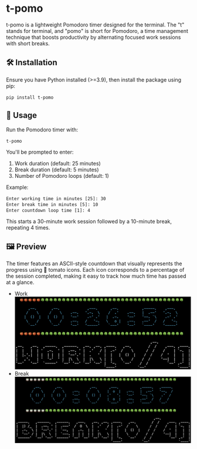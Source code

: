 # t-pomo
t-pomo is a lightweight Pomodoro timer designed for the terminal. The "t" stands for terminal, and "pomo" is short for Pomodoro, a time management technique that boosts productivity by alternating focused work sessions with short breaks.

## 🛠 Installation
Ensure you have Python installed (>=3.9), then install the package using pip:
```
pip install t-pomo
```

## 📌 Usage
Run the Pomodoro timer with:
```
t-pomo
```

You'll be prompted to enter:
1. Work duration (default: 25 minutes)
2. Break duration (default: 5 minutes)
3. Number of Pomodoro loops (default: 1)

Example:

```
Enter working time in minutes [25]: 30
Enter break time in minutes [5]: 10
Enter countdown loop time [1]: 4
```
This starts a 30-minute work session followed by a 10-minute break, repeating 4 times.

## 🖼 Preview
The timer features an ASCII-style countdown that visually represents the progress using 🍅 tomato icons. Each icon corresponds to a percentage of the session completed, making it easy to track how much time has passed at a glance.
- Work
![timer_display_sample_work](https://github.com/uuboyscy/t-pomo/raw/main/timer_display_sample_work.png)
- Break
![timer_display_sample_break](https://github.com/uuboyscy/t-pomo/raw/main/timer_display_sample_break.png)
